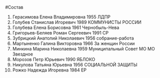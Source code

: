 #Состав
1. Герасимова Елена Владимировна 1955 ЛДПР
2. Голубев Станислав Игоревич 1989 КОММУНИСТЫ РОССИИ
3. Голубева Елена Борисовна 1961 Чернобыль-Нева
4. Григорьев-Беляев Роман Сергеевич 1991 СР
5. Зубрицкий Анатолий Николаевич 1956 собрание-работа
6. Мартыненко Галина Викторовна 1966 За женщин России
7. Минкина Марина Николаевна 1959 Муниципальный Совет МО МО Звездное
8. Морозов Петр Юрьевич 1990 ЯБЛОКО
9. Никулова Татьяна Юрьевна 1956 СОЦИАЛЬНОЙ ЗАЩИТЫ
10. Рожко Надежда Игоревна 1984 ЕР
